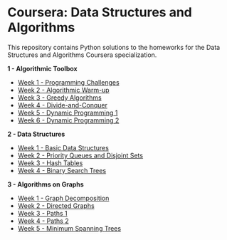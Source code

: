 # Coursera: Data Structures and Algorithms
This repository contains Python solutions to the homeworks for the Data Structures and Algorithms Coursera specialization.

**1 - Algorithmic Toolbox**
* [Week 1 - Programming Challenges](https://github.com/IAjimi/Data-Structures-and-Algorithms-Coursera/tree/master/1%20-%20Algorithmic%20Toolbox/Week%201%20-%20Programming%20Challenges) 
* [Week 2 - Algorithmic Warm-up](https://github.com/IAjimi/Data-Structures-and-Algorithms-Coursera/tree/master/1%20-%20Algorithmic%20Toolbox/Week%202%20-%20Algorithmic%20Warm-up) 
* [Week 3 - Greedy Algorithms](https://github.com/IAjimi/Data-Structures-and-Algorithms-Coursera/tree/master/1%20-%20Algorithmic%20Toolbox/Week%203%20-%20Greedy%20Algorithms) 
* [Week 4 - Divide-and-Conquer](https://github.com/IAjimi/Data-Structures-and-Algorithms-Coursera/tree/master/1%20-%20Algorithmic%20Toolbox/Week%204%20-%20Divide-and-Conquer)
* [Week 5 - Dynamic Programming 1](https://github.com/IAjimi/Data-Structures-and-Algorithms-Coursera/tree/master/1%20-%20Algorithmic%20Toolbox/Week%205%20-%20Dynamic%20Programming%201)
* [Week 6 - Dynamic Programming 2](https://github.com/IAjimi/Data-Structures-and-Algorithms-Coursera/tree/master/1%20-%20Algorithmic%20Toolbox/Week%206%20-%20Dynamic%20Programming%202)

**2 - Data Structures**
* [Week 1 - Basic Data Structures](https://github.com/IAjimi/Data-Structures-and-Algorithms-Coursera/tree/master/2%20-%20Data%20Structures/Week%201%20-%20Basic%20Data%20Structures) 
* [Week 2 - Priority Queues and Disjoint Sets](https://github.com/IAjimi/Data-Structures-and-Algorithms-Coursera/tree/master/2%20-%20Data%20Structures/Week%203%20-%20Priority%20Queues%20and%20Disjoint%20Sets) 
* [Week 3 - Hash Tables](https://github.com/IAjimi/Data-Structures-and-Algorithms-Coursera/tree/master/2%20-%20Data%20Structures/Week%203%20-%20Hash%20Tables)
* [Week 4 - Binary Search Trees](https://github.com/IAjimi/)

**3 - Algorithms on Graphs**
* [Week 1 - Graph Decomposition](https://github.com/IAjimi/Data-Structures-and-Algorithms-Coursera/tree/master/3%20-%20Algorithms%20on%20Graphs/1%20-%20Graph%20Decomposition)
* [Week 2 - Directed Graphs](https://github.com/IAjimi/Data-Structures-and-Algorithms-Coursera/tree/master/3%20-%20Algorithms%20on%20Graphs/2%20-%20Directed%20Graphs)
* [Week 3 - Paths 1](https://github.com/IAjimi/Data-Structures-and-Algorithms-Coursera/tree/master/3%20-%20Algorithms%20on%20Graphs/3%20-%20Paths)
* [Week 4 - Paths 2](https://github.com/IAjimi/Data-Structures-and-Algorithms-Coursera/tree/master/3%20-%20Algorithms%20on%20Graphs/4%20-%20Paths)
* [Week 5 - Minimum Spanning Trees](https://github.com/IAjimi/Data-Structures-and-Algorithms-Coursera/tree/master/3%20-%20Algorithms%20on%20Graphs/5%20-%20Minimum%20Spanning%20Trees)